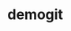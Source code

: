 # demogit
<!DOCTYPE html>
<html lang="en">
<head>
    <meta charset="UTF-8">
    <title>Title</title>
</head>
<body>
<script>

  function processConfirm(answer) {
    let result = "";
    if (answer) {
      result = "Excellent. We'll play a nice game of chess.";
    } else {
      result = "Maybe later then.";
    }
    return result;
  }

  let confirmAnswer = confirm("Shall we play a game?");
  let theAnswer = processConfirm(confirmAnswer);
  alert(theAnswer);

</script>
</body>
</html>
